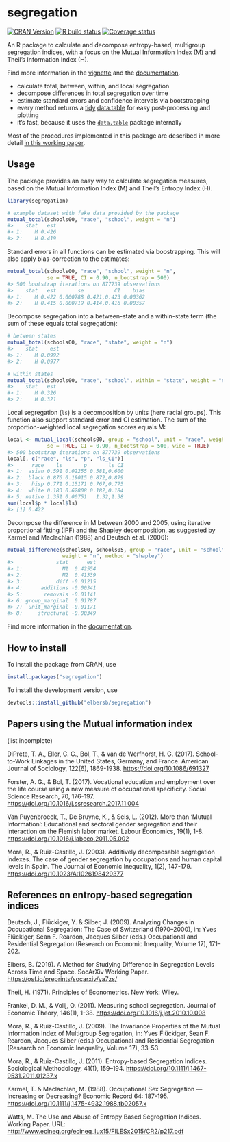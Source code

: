 <!-- README.md is generated from README.Rmd. Please edit that file -->

# segregation

[![CRAN
Version](https://www.r-pkg.org/badges/version/segregation)](https://CRAN.R-project.org/package=segregation)
[![R build
status](https://github.com/elbersb/segregation/workflows/R-CMD-check/badge.svg)](https://github.com/elbersb/segregation/actions)
[![Coverage
status](https://codecov.io/gh/elbersb/segregation/branch/master/graph/badge.svg)](https://codecov.io/github/elbersb/segregation?branch=master)

An R package to calculate and decompose entropy-based, multigroup
segregation indices, with a focus on the Mutual Information Index (M)
and Theil’s Information Index (H).

Find more information in the
[vignette](https://elbersb.github.io/segregation/articles/walkthrough.html)
and the [documentation](https://elbersb.de/segregation).

-   calculate total, between, within, and local segregation
-   decompose differences in total segregation over time
-   estimate standard errors and confidence intervals via bootstrapping
-   every method returns a
    [tidy](https://vita.had.co.nz/papers/tidy-data.html)
    [data.table](https://rdatatable.gitlab.io/data.table/) for easy
    post-processing and plotting
-   it’s fast, because it uses the
    [`data.table`](https://rdatatable.gitlab.io/data.table/) package
    internally

Most of the procedures implemented in this package are described in more
detail [in this working
paper](https://osf.io/preprints/socarxiv/ya7zs/).

## Usage

The package provides an easy way to calculate segregation measures,
based on the Mutual Information Index (M) and Theil’s Entropy Index (H).

``` r
library(segregation)

# example dataset with fake data provided by the package
mutual_total(schools00, "race", "school", weight = "n")
#>    stat   est
#> 1:    M 0.426
#> 2:    H 0.419
```

Standard errors in all functions can be estimated via boostrapping. This
will also apply bias-correction to the estimates:

``` r
mutual_total(schools00, "race", "school", weight = "n",
             se = TRUE, CI = 0.90, n_bootstrap = 500)
#> 500 bootstrap iterations on 877739 observations
#>    stat   est       se          CI    bias
#> 1:    M 0.422 0.000788 0.421,0.423 0.00362
#> 2:    H 0.415 0.000719 0.414,0.416 0.00357
```

Decompose segregation into a between-state and a within-state term (the
sum of these equals total segregation):

``` r
# between states
mutual_total(schools00, "race", "state", weight = "n")
#>    stat    est
#> 1:    M 0.0992
#> 2:    H 0.0977

# within states
mutual_total(schools00, "race", "school", within = "state", weight = "n")
#>    stat   est
#> 1:    M 0.326
#> 2:    H 0.321
```

Local segregation (`ls`) is a decomposition by units (here racial
groups). This function also support standard error and CI estimation.
The sum of the proportion-weighted local segregation scores equals M:

``` r
local <- mutual_local(schools00, group = "school", unit = "race", weight = "n",
             se = TRUE, CI = 0.90, n_bootstrap = 500, wide = TRUE)
#> 500 bootstrap iterations on 877739 observations
local[, c("race", "ls", "p", "ls_CI")]
#>      race    ls       p       ls_CI
#> 1:  asian 0.591 0.02255 0.581,0.600
#> 2:  black 0.876 0.19015 0.872,0.879
#> 3:   hisp 0.771 0.15171 0.767,0.775
#> 4:  white 0.183 0.62808 0.182,0.184
#> 5: native 1.351 0.00751   1.32,1.38
sum(local$p * local$ls)
#> [1] 0.422
```

Decompose the difference in M between 2000 and 2005, using iterative
proportional fitting (IPF) and the Shapley decomposition, as suggested
by Karmel and Maclachlan (1988) and Deutsch et al. (2006):

``` r
mutual_difference(schools00, schools05, group = "race", unit = "school",
                  weight = "n", method = "shapley")
#>              stat      est
#> 1:             M1  0.42554
#> 2:             M2  0.41339
#> 3:           diff -0.01215
#> 4:      additions -0.00341
#> 5:       removals -0.01141
#> 6: group_marginal  0.01787
#> 7:  unit_marginal -0.01171
#> 8:     structural -0.00349
```

Find more information in the
[documentation](https://elbersb.de/segregation).

## How to install

To install the package from CRAN, use

``` r
install.packages("segregation")
```

To install the development version, use

``` r
devtools::install_github("elbersb/segregation")
```

## Papers using the Mutual information index

(list incomplete)

DiPrete, T. A., Eller, C. C., Bol, T., & van de Werfhorst, H. G. (2017).
School-to-Work Linkages in the United States, Germany, and France.
American Journal of Sociology, 122(6), 1869-1938.
<https://doi.org/10.1086/691327>

Forster, A. G., & Bol, T. (2017). Vocational education and employment
over the life course using a new measure of occupational specificity.
Social Science Research, 70, 176-197.
<https://doi.org/10.1016/j.ssresearch.2017.11.004>

Van Puyenbroeck, T., De Bruyne, K., & Sels, L. (2012). More than ‘Mutual
Information’: Educational and sectoral gender segregation and their
interaction on the Flemish labor market. Labour Economics, 19(1), 1-8.
<https://doi.org/10.1016/j.labeco.2011.05.002>

Mora, R., & Ruiz-Castillo, J. (2003). Additively decomposable
segregation indexes. The case of gender segregation by occupations and
human capital levels in Spain. The Journal of Economic Inequality, 1(2),
147-179. <https://doi.org/10.1023/A:1026198429377>

## References on entropy-based segregation indices

Deutsch, J., Flückiger, Y. & Silber, J. (2009). Analyzing Changes in
Occupational Segregation: The Case of Switzerland (1970–2000), in: Yves
Flückiger, Sean F. Reardon, Jacques Silber (eds.) Occupational and
Residential Segregation (Research on Economic Inequality, Volume 17),
171–202.

Elbers, B. (2019). A Method for Studying Difference in Segregation
Levels Across Time and Space. SocArXiv Working Paper.
<https://osf.io/preprints/socarxiv/ya7zs/>

Theil, H. (1971). Principles of Econometrics. New York: Wiley.

Frankel, D. M., & Volij, O. (2011). Measuring school segregation.
Journal of Economic Theory, 146(1), 1-38.
<https://doi.org/10.1016/j.jet.2010.10.008>

Mora, R., & Ruiz-Castillo, J. (2009). The Invariance Properties of the
Mutual Information Index of Multigroup Segregation, in: Yves Flückiger,
Sean F. Reardon, Jacques Silber (eds.) Occupational and Residential
Segregation (Research on Economic Inequality, Volume 17), 33-53.

Mora, R., & Ruiz-Castillo, J. (2011). Entropy-based Segregation Indices.
Sociological Methodology, 41(1), 159–194.
<https://doi.org/10.1111/j.1467-9531.2011.01237.x>

Karmel, T. & Maclachlan, M. (1988). Occupational Sex Segregation —
Increasing or Decreasing? Economic Record 64: 187-195.
<https://doi.org/10.1111/j.1475-4932.1988.tb02057.x>

Watts, M. The Use and Abuse of Entropy Based Segregation Indices.
Working Paper. URL:
<http://www.ecineq.org/ecineq_lux15/FILESx2015/CR2/p217.pdf>
